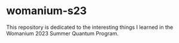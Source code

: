 # womanium-s23
This repository is dedicated to the interesting things I learned in the Womanium 2023 Summer Quantum Program.

